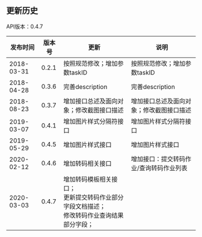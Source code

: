 更新历史
---------------------------------------------------------------------
API版本：0.4.7
 
|    发布时间      |  版本号    | 更新       | 说明
| ---------------| -----------|-----------|---------|
| 2018-03-31  | 0.2.1 |  按照规范修改；增加参数taskID  |按照规范修改；增加参数taskID
| 2018-04-28 | 0.3.6 | 完善description  |完善description
| 2018-08-23  |0.3.7 | 增加接口总述及面向对象；修改截图接口描述 |增加接口总述及面向对象；修改截图接口描述
| 2019-03-07  |0.4.1 | 增加图片样式分隔符接口 |增加图片样式分隔符接口
| 2019-05-29  |0.4.5 | 增加图片样式接口 |增加图片样式接口
| 2020-02-12  |0.4.6 | 增加转码相关接口 |增加接口：提交转码作业/查询转码作业列表
| 2020-03-03  |0.4.7 | 增加转码模板相关接口；<br>更新提交转码作业部分字段文档描述；<br>修改转码作业查询结果部分字段；|
